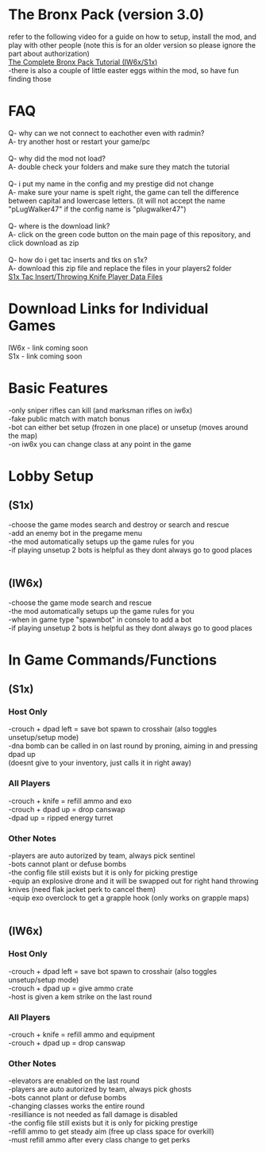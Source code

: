 # The Bronx Pack (version 3.0)
refer to the following video for a guide on how to setup, install the mod, and play with other people (note this is for an older version so please ignore the part about authorization) <br />
[The Complete Bronx Pack Tutorial (IW6x/S1x)](https://www.youtube.com/watch?v=MZ1bKhVFUTA) <br />
-there is also a couple of little easter eggs within the mod, so have fun finding those <br />
# FAQ
Q- why can we not connect to eachother even with radmin? <br />
A- try another host or restart your game/pc <br />
 <br />
Q- why did the mod not load? <br />
A- double check your folders and make sure they match the tutorial <br />
 <br />
Q- i put my name in the config and my prestige did not change <br />
A- make sure your name is spelt right, the game can tell the difference between capital and lowercase letters. (it will not accept the name "pLugWalker47" if the config name is "plugwalker47") <br />
 <br />
Q- where is the download link? <br />
A- click on the green code button on the main page of this repository, and click download as zip <br />
 <br />
Q- how do i get tac inserts and tks on s1x? <br />
A- download this zip file and replace the files in your players2 folder <br />
[S1x Tac Insert/Throwing Knife Player Data Files](https://drive.google.com/file/d/1id8WatOmAC8nVLZZO45oBVlUnP1dT1Wr/view) <br />
# Download Links for Individual Games <br />
IW6x - link coming soon <br />
S1x - link coming soon <br />
# Basic Features <br />
-only sniper rifles can kill (and marksman rifles on iw6x) <br />
-fake public match with match bonus <br />
-bot can either bet setup (frozen in one place) or unsetup (moves around the map) <br />
-on iw6x you can change class at any point in the game <br />
# Lobby Setup
## (S1x)
-choose the game modes search and destroy or search and rescue <br />
-add an enemy bot in the pregame menu <br />
-the mod automatically setups up the game rules for you <br />
-if playing unsetup 2 bots is helpful as they dont always go to good places <br />
 <br />
## (IW6x)
-choose the game mode search and rescue <br />
-the mod automatically setups up the game rules for you <br />
-when in game type "spawnbot" in console to add a bot <br />
-if playing unsetup 2 bots is helpful as they dont always go to good places <br />
# In Game Commands/Functions
## (S1x)
### Host Only
-crouch + dpad left = save bot spawn to crosshair (also toggles unsetup/setup mode) <br />
-dna bomb can be called in on last round by proning, aiming in and pressing dpad up <br />
(doesnt give to your inventory, just calls it in right away)  <br />
### All Players
-crouch + knife = refill ammo and exo <br />
-crouch + dpad up = drop canswap <br />
-dpad up = ripped energy turret <br />
### Other Notes
-players are auto autorized by team, always pick sentinel <br />
-bots cannot plant or defuse bombs <br />
-the config file still exists but it is only for picking prestige <br />
-equip an explosive drone and it will be swapped out for right hand throwing knives (need flak jacket perk to cancel them) <br />
-equip exo overclock to get a grapple hook (only works on grapple maps) <br />
 <br />
## (IW6x)
### Host Only
-crouch + dpad left = save bot spawn to crosshair (also toggles unsetup/setup mode) <br />
-crouch + dpad up = give ammo crate <br />
-host is given a kem strike on the last round <br />
### All Players
-crouch + knife = refill ammo and equipment <br />
-crouch + dpad up = drop canswap <br />
### Other Notes
-elevators are enabled on the last round <br />
-players are auto autorized by team, always pick ghosts <br />
-bots cannot plant or defuse bombs <br />
-changing classes works the entire round <br />
-resilliance is not needed as fall damage is disabled <br />
-the config file still exists but it is only for picking prestige <br />
-refill ammo to get steady aim (free up class space for overkill) <br />
-must refill ammo after every class change to get perks <br />
